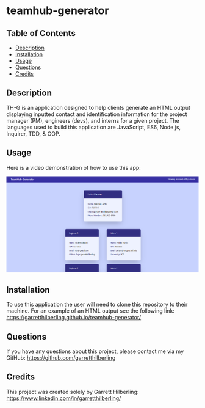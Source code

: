 # teamhub-generator

## Table of Contents
* [Description](#Description)
* [Installation](#Installation)
* [Usage](#Usage)
* [Questions](#Questions)
* [Credits](#Credits)

## Description
TH-G is an application designed to help clients generate an HTML output displaying inputted contact and identification information for the project manager (PM), engineers (devs), and interns for a given project. The languages used to build this application are JavaScript, ES6, Node.js, Inquirer, TDD, & OOP. 

## Usage
Here is a video demonstration of how to use this app:

[![video demonstration](./assets/img/application-screenshot.png)](https://drive.google.com/file/d/1xFHZTeXDYdhLvebp4uuoaBBIknKDNUm-/view?usp=sharing)

## Installation
To use this application the user will need to clone this repository to their machine. For an example of an HTML output see the following link: https://garretthilberling.github.io/teamhub-generator/

## Questions
If you have any questions about this project, please contact me via my GitHub: https://github.com/garretthilberling

## Credits
This project was created solely by Garrett Hilberling: https://www.linkedin.com/in/garretthilberling/
    
